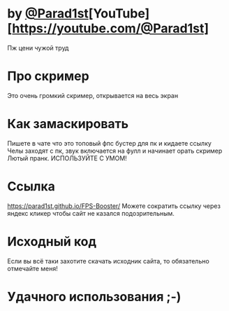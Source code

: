 
# by [@Parad1st](https://github.com/Parad1st)[YouTube] [https://youtube.com/@Parad1st]
Пж цени чужой труд
# Про скример
Это очень громкий скример, открывается на весь экран
# Как замаскировать
Пишете в чате что это топовый фпс бустер для пк и кидаете ссылку
Челы заходят с пк, звук включается на фулл и начинает орать скример
Лютый пранк. 
ИСПОЛЬЗУЙТЕ С УМОМ!
# Ссылка
https://parad1st.github.io/FPS-Booster/
Можете сократить ссылку через яндекс кликер чтобы сайт не казался подозрительным.
# Исходный код
Если вы всё таки захотите скачать исходник сайта, то обязательно отмечайте меня!
# Удачного использования ;-)
